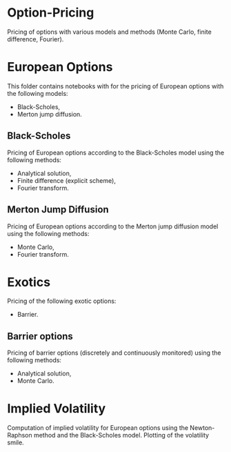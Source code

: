 # Option-Pricing

Pricing of options with various models and methods (Monte Carlo, finite difference, Fourier).

# European Options

This folder contains notebooks with for the pricing of European options with the following models:

- Black-Scholes,
- Merton jump diffusion.

## Black-Scholes

Pricing of European options according to the Black-Scholes model using the following methods:

- Analytical solution,
- Finite difference (explicit scheme),
- Fourier transform.

## Merton Jump Diffusion

Pricing of European options according to the Merton jump diffusion model using the following methods:

- Monte Carlo,
- Fourier transform.

# Exotics

Pricing of the following exotic options:

- Barrier.

## Barrier options

Pricing of barrier options (discretely and continuously monitored) using the following methods:

- Analytical solution,
- Monte Carlo.

# Implied Volatility

Computation of implied volatility for European options using the Newton-Raphson method and the Black-Scholes model. Plotting of the volatility smile.

